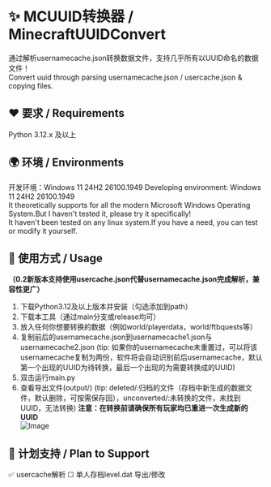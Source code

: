 # ✨ MCUUID转换器 / MinecraftUUIDConvert  
通过解析usernamecache.json转换数据文件，支持几乎所有以UUID命名的数据文件！  
Convert uuid through parsing usernamecache.json / usercache.json &amp; copying files.  

##  ❤️ 要求 / Requirements  
Python 3.12.x 及以上

## 🌍 环境 / Environments  
开发环境：Windows 11 24H2 26100.1949 
Developing environment: Windows 11 24H2 26100.1949  
It theoretically supports for all the modern Microsoft Windows Operating System.But I haven't tested it, please try it specifically!  
It haven't been tested on any linux system.If you have a need, you can test or modify it yourself.  

## 🤞 使用方式 / Usage  
**（0.2新版本支持使用usercache.json代替usernamecache.json完成解析，兼容性更广）**  
1. 下载Python3.12及以上版本并安装（勾选添加到path）  
2. 下载本工具（通过main分支或release均可）  
3. 放入任何你想要转换的数据（例如world/playerdata，world/ftbquests等）
4. 复制前后的usernamecache.json到usernamecache1.json与usernamecache2.json
  (tip: 如果你的usernamecache未重置过，可以将该usernamecache复制为两份，软件将会自动识别前后usernamecache，默认第一个出现的UUID为待转换，最后一个出现的为需要转换成的UUID)
5. 双击运行main.py
6. 查看导出文件(output/)
   (tip: deleted/:归档的文件（存档中新生成的数据文件，默认删除，可按需保存回），unconverted/:未转换的文件，未找到UUID，无法转换)
**注意：在转换前请确保所有玩家均已重进一次生成新的UUID**  
![Image](https://youke1.picui.cn/s1/2025/08/15/689eeec30701f.png)

## 🐸 计划支持 / Plan to Support  
✅ usercache解析 
☐ 单人存档level.dat 导出/修改
